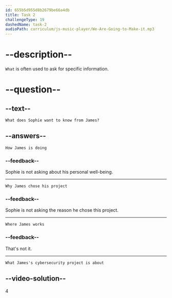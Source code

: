 ```yaml
---
id: 655b5d955d8b2679be66a4db
title: Task 2
challengeType: 19
dashedName: task-2
audioPath: curriculum/js-music-player/We-Are-Going-to-Make-it.mp3
---
```

<!--
AUDIO REFERENCE:
Sophie: Hey James, what's your cybersecurity project about?
-->

# --description--

`What` is often used to ask for specific information. 

# --question--

## --text--

`What does Sophie want to know from James?`

## --answers--

`How James is doing`

### --feedback--

Sophie is not asking about his personal well-being.

---

`Why James chose his project`

### --feedback--

Sophie is not asking the reason he chose this project.

---

`Where James works`

### --feedback--

That's not it.

---

`What James's cybersecurity project is about`

## --video-solution--

4
